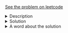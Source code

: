 <a href="https://leetcode.com/problems/increasing-order-search-tree/"> See the problem on leetcode </a>
<details>
   <summary>Description</summary>
   <div class="content__u3I1 question-content__JfgR">
      <div>
         <p>Given the <code>root</code> of a binary search tree, rearrange the tree in <strong>in-order</strong> so that the leftmost node in the tree is now the root of the tree, and every node has no left child and only one right child.</p>
         <p>&nbsp;</p>
         <p><strong>Example 1:</strong></p>
         <img alt="" src="https://assets.leetcode.com/uploads/2020/11/17/ex1.jpg" style="width: 600px; height: 350px;">
         <pre><strong>Input:</strong> root = [5,3,6,2,4,null,8,1,null,null,null,7,9]
<strong>Output:</strong> [1,null,2,null,3,null,4,null,5,null,6,null,7,null,8,null,9]
</pre>
         <p><strong>Example 2:</strong></p>
         <img alt="" src="https://assets.leetcode.com/uploads/2020/11/17/ex2.jpg" style="width: 300px; height: 114px;">
         <pre><strong>Input:</strong> root = [5,1,7]
<strong>Output:</strong> [1,null,5,null,7]
</pre>
         <p>&nbsp;</p>
         <p><strong>Constraints:</strong></p>
         <ul>
            <li>The number of nodes in the given tree will be in the range <code>[1, 100]</code>.</li>
            <li><code>0 &lt;= Node.val &lt;= 1000</code></li>
         </ul>
      </div>
   </div>
</details>

<details>
<summary>Solution</summary>
	
```java
/**
 * Definition for a binary tree node.
 * public class TreeNode {
 *     int val;
 *     TreeNode left;
 *     TreeNode right;
 *     TreeNode() {}
 *     TreeNode(int val) { this.val = val; }
 *     TreeNode(int val, TreeNode left, TreeNode right) {
 *         this.val = val;
 *         this.left = left;
 *         this.right = right;
 *     }
 * }
 */
class Solution {
    TreeNode head, temp;
    public TreeNode increasingBST(TreeNode root) {
        reArrange(root);
        return temp;
    }
    public void reArrange(TreeNode root){
        if(root == null)
            return;
        reArrange(root.left);
        if(head == null){
            head = root;
            temp = root;
        }
        else{
            head.right = new TreeNode(root.val);
            head = head.right;
        }
        reArrange(root.right);
    }
}
```

</details>

<details>
    <summary>A word about the solution</Summary>
    The part where I tripped up was realising I needed to do <code>head.right = new TreeNode(root.val)</code> instead of <code>head.right = root</code> since root(root refers to a general node here) would still have its left and right subtrees. The official solution though does take that route(no pun intended) by cutting off the left links of the node. Check <a href = 'https://leetcode.com/problems/increasing-order-search-tree/solution/'>this</a>
</details>
